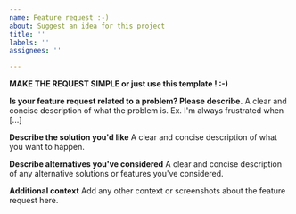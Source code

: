 ```yaml
---
name: Feature request :-)
about: Suggest an idea for this project
title: ''
labels: ''
assignees: ''

---
```


**MAKE THE REQUEST SIMPLE or just use this template ! :-)**

**Is your feature request related to a problem? Please describe.**
A clear and concise description of what the problem is. Ex. I'm always frustrated when [...]

**Describe the solution you'd like**
A clear and concise description of what you want to happen.

**Describe alternatives you've considered**
A clear and concise description of any alternative solutions or features you've considered.

**Additional context**
Add any other context or screenshots about the feature request here.
